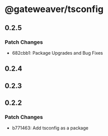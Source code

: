 # @gateweaver/tsconfig

## 0.2.5

### Patch Changes

- 682cbb1: Package Upgrades and Bug Fixes

## 0.2.4

## 0.2.3

## 0.2.2

### Patch Changes

- b771463: Add tsconfig as a package
